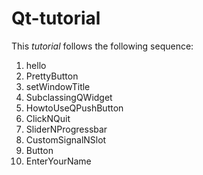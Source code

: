# Qt-tutorial

This *tutorial* follows the following sequence:

1. hello
2. PrettyButton
3. setWindowTitle
4. SubclassingQWidget
5. HowtoUseQPushButton
6. ClickNQuit
7. SliderNProgressbar
8. CustomSignalNSlot
9. Button
10. EnterYourName
